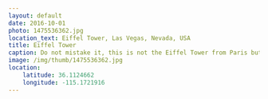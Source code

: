 ```yaml
---
layout: default
date: 2016-10-01
photo: 1475536362.jpg
location_text: Eiffel Tower, Las Vegas, Nevada, USA
title: Eiffel Tower
caption: Do not mistake it, this is not the Eiffel Tower from Paris but a smaller copy of it in Las Vegas!
image: /img/thumb/1475536362.jpg
location:
    latitude: 36.1124662
    longitude: -115.1721916
---
```


